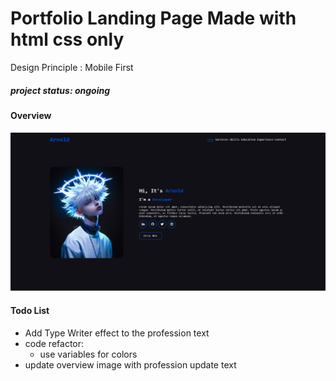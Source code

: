 # Portfolio Landing Page Made with html css only

Design Principle : Mobile First

##### project status: ongoing

#### Overview
<img src="images/overview.png" alt="portfolio landing page overview">

#### Todo List
- Add Type Writer effect to the profession text
- code refactor:
  - use variables for colors
- update overview image with profession update text
